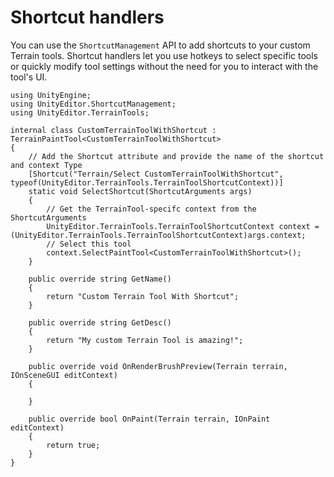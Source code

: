 # Shortcut handlers

You can use the `ShortcutManagement` API to add shortcuts to your custom Terrain tools. Shortcut handlers let you use hotkeys to select specific tools or quickly modify tool settings without the need for you to interact with the tool's UI.

```
using UnityEngine;
using UnityEditor.ShortcutManagement;
using UnityEditor.TerrainTools;

internal class CustomTerrainToolWithShortcut : TerrainPaintTool<CustomTerrainToolWithShortcut>
{
    // Add the Shortcut attribute and provide the name of the shortcut and context Type
    [Shortcut("Terrain/Select CustomTerrainToolWithShortcut", typeof(UnityEditor.TerrainTools.TerrainToolShortcutContext))]
    static void SelectShortcut(ShortcutArguments args)
    {
        // Get the TerrainTool-specifc context from the ShortcutArguments
        UnityEditor.TerrainTools.TerrainToolShortcutContext context = (UnityEditor.TerrainTools.TerrainToolShortcutContext)args.context;
        // Select this tool
        context.SelectPaintTool<CustomTerrainToolWithShortcut>();
    }

    public override string GetName()
    {
        return "Custom Terrain Tool With Shortcut";
    }

    public override string GetDesc()
    {
        return "My custom Terrain Tool is amazing!";
    }

    public override void OnRenderBrushPreview(Terrain terrain, IOnSceneGUI editContext)
    {

    }

    public override bool OnPaint(Terrain terrain, IOnPaint editContext)
    {
        return true;
    }
}
```
